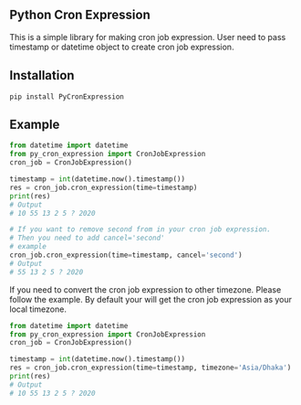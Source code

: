## Python Cron Expression

This is a simple library for making cron job expression. 
User need to pass timestamp or datetime object to create cron job expression. 

## Installation
```shell script
pip install PyCronExpression
```

## Example 
```python
from datetime import datetime
from py_cron_expression import CronJobExpression
cron_job = CronJobExpression()

timestamp = int(datetime.now().timestamp())
res = cron_job.cron_expression(time=timestamp)
print(res)
# Output 
# 10 55 13 2 5 ? 2020

# If you want to remove second from in your cron job expression. 
# Then you need to add cancel='second'
# example
cron_job.cron_expression(time=timestamp, cancel='second')
# Output 
# 55 13 2 5 ? 2020
```
If you need to convert the cron job expression to other timezone. Please follow the example. 
By default your will get the cron job expression as your local timezone. 
```python
from datetime import datetime
from py_cron_expression import CronJobExpression
cron_job = CronJobExpression()

timestamp = int(datetime.now().timestamp())
res = cron_job.cron_expression(time=timestamp, timezone='Asia/Dhaka')
print(res)
# Output 
# 10 55 13 2 5 ? 2020
```
